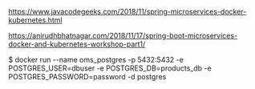 https://www.javacodegeeks.com/2018/11/spring-microservices-docker-kubernetes.html

https://anirudhbhatnagar.com/2018/11/17/spring-boot-microservices-docker-and-kubernetes-workshop-part1/


$ docker run --name oms_postgres -p 5432:5432 -e POSTGRES_USER=dbuser -e POSTGRES_DB=products_db -e POSTGRES_PASSWORD=password -d postgres
